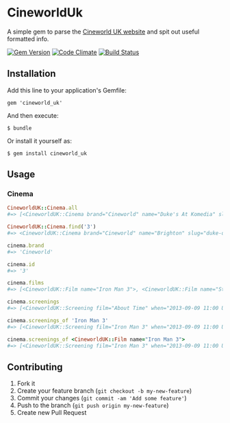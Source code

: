 # CineworldUk

A simple gem to parse the [Cineworld UK website](http://cineworld.co.uk) and spit out useful formatted info.

[![Gem Version](https://badge.fury.io/rb/cineword_uk.png)](http://badge.fury.io/rb/cineworld_uk)
[![Code Climate](https://codeclimate.com/github/andycroll/cineworld_uk.png)](https://codeclimate.com/github/andycroll/cineworld_uk)
[![Build Status](https://travis-ci.org/andycroll/cineworld_uk.png?branch=master)](https://travis-ci.org/andycroll/cineworld_uk)

## Installation

Add this line to your application's Gemfile:

    gem 'cineworld_uk'

And then execute:

    $ bundle

Or install it yourself as:

    $ gem install cineworld_uk

## Usage

### Cinema

``` ruby
CineworldUK::Cinema.all
#=> [<CineworldUK::Cinema brand="Cineworld" name="Duke's At Komedia" slug="dukes-at-komedia" chain_id="Dukes_At_Komedia" url="...">, #=> <CineworldUK::Cinema brand="Cineworld" name="Duke o York's" slug="duke-of-yorks" chain_id="Brighton" url="...">, ...]

CineworldUK::Cinema.find('3')
#=> <CineworldUK::Cinema brand="Cineworld" name="Brighton" slug="duke-of-yorks" address="..." chain_id="Brighton" url="...">

cinema.brand
#=> 'Cineworld'

cinema.id
#=> '3'

cinema.films
#=> [<CineworldUK::Film name="Iron Man 3">, <CineworldUK::Film name="Star Trek: Into Darkness">]

cinema.screenings
#=> [<CineworldUK::Screening film="About Time" when="2013-09-09 11:00 UTC" variant="3d">, <CineworldUK::Screening film="Iron Man 3" when="2013-09-09 13:50 UTC" variant="kids">, <CineworldUK::Screening ..>, <CineworldUK::Screening ...>]

cinema.screenings_of 'Iron Man 3'
#=> [<CineworldUK::Screening film="Iron Man 3" when="2013-09-09 11:00 UTC" variant="3d">, <CineworldUK::Screening film="Iron Man 3" when="2013-09-09 13:50 UTC" variant="kids">]

cinema.screenings_of <CineworldUK::Film name="Iron Man 3">
#=> [<CineworldUK::Screening film="Iron Man 3" when="2013-09-09 11:00 UTC" variant="3d">, <CineworldUK::Screening film="Iron Man 3" when="2013-09-09 13:50 UTC" variant="kids">]
```

## Contributing

1. Fork it
2. Create your feature branch (`git checkout -b my-new-feature`)
3. Commit your changes (`git commit -am 'Add some feature'`)
4. Push to the branch (`git push origin my-new-feature`)
5. Create new Pull Request
